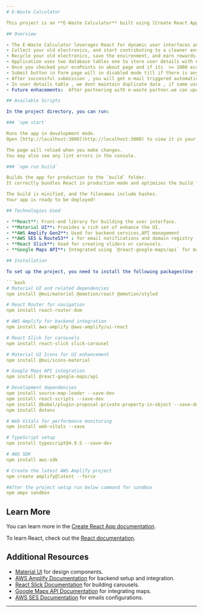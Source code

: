 ```yaml
---
# E-Waste Calculator

This project is an **E-Waste Calculator** built using [Create React App](https://github.com/facebook/create-react-app). The app helps users estimate the impact of their electronic waste, encouraging sustainable disposal practices.

## Overview

- The E-Waste Calculator leverages React for dynamic user interfaces and Material UI Icons for a modern design. It features a Slider component to input data and uses AWS Amplify Gen2.
- Collect your old electronics, and start contributing to a cleaner environment today.
- Recycle your old electronics, save the environment, and earn rewards!
- Application uses two database tables one to store user details with ecopoints and one store ewaste details.(updated ecopoints will be stored in user details table.individual ecopoints for every submit will be stored in e-waste table. )
- Once you checked your ecoPoints in about page and if its  >= 1000 ecopoints  , the updated ecopoints will be to set 0(In user Details Table) & mail will triggered .but still your ecopoints history will be there in E-waste table. Once e-waste partner issues  voucher and then we will delete the data of those history.
- Submit button in Form page will in disabled mode till if there is any e-waste details needed to submitted then it will be enabled 
- After successful submission , you will get e-mail triggered automatically. 
- In user details table , we dont maintain duplicate data , if same user submits again then  only  ecopints will be updated . We maintain record of individual submits in e-waste table.
- Future enhacements:  After partnering with e-waste partner.we can update more markers in google maps for more visibility and distribute vouchers based on ecopoints (must be >=1000)

## Available Scripts

In the project directory, you can run:

### `npm start`

Runs the app in development mode.  
Open [http://localhost:3000](http://localhost:3000) to view it in your browser.

The page will reload when you make changes.  
You may also see any lint errors in the console.

### `npm run build`

Builds the app for production to the `build` folder.  
It correctly bundles React in production mode and optimizes the build for the best performance.

The build is minified, and the filenames include hashes.  
Your app is ready to be deployed!

## Technologies Used

- **React**: Front-end library for building the user interface.
- **Material UI**: Provides a rich set of enhance the UI.
- **AWS Amplify Gen2**: Used for backend services,API management
- **AWS SES & Route53** : for email notifications and domain registry
- **React Slick**: Used for creating sliders or carousels.
- **Google Maps API**: Integrated using `@react-google-maps/api` for map functionalities.

## Installation

To set up the project, you need to install the following packages(Use --force if any dependecy issues comes up):

```bash
# Material UI and related dependencies
npm install @mui/material @emotion/react @emotion/styled

# React Router for navigation
npm install react-router-dom

# AWS Amplify for backend integration
npm install aws-amplify @aws-amplify/ui-react

# React Slick for carousels
npm install react-slick slick-carousel

# Material UI Icons for UI enhancement
npm install @mui/icons-material

# Google Maps API integration
npm install @react-google-maps/api

# Development dependencies
npm install source-map-loader --save-dev
npm install react-scripts --save-dev
npm install @babel/plugin-proposal-private-property-in-object --save-dev
npm install dotenv

# Web Vitals for performance monitoring
npm install web-vitals --save

# TypeScript setup
npm install typescript@4.9.5 --save-dev

# AWS SDK
npm install aws-sdk

# Create the latest AWS Amplify project
npm create amplify@latest --force

#After the project setup run below command for sandbox
npm ampx sandbox 

```

## Learn More

You can learn more in the [Create React App documentation](https://facebook.github.io/create-react-app/docs/getting-started).

To learn React, check out the [React documentation](https://reactjs.org/).

## Additional Resources

- [Material UI](https://mui.com/) for design components.
- [AWS Amplify Documentation](https://docs.amplify.aws/) for backend setup and integration.
- [React Slick Documentation](https://react-slick.neostack.com/) for building carousels.
- [Google Maps API Documentation](https://developers.google.com/maps/documentation) for integrating maps.
- [AWS SES Documentation](https://docs.aws.amazon.com/ses/latest/dg/Welcome.html) for emails configurations.
---
```

